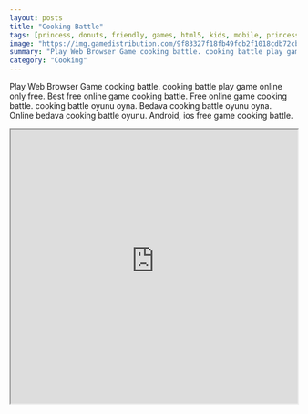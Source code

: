 ```yaml
---
layout: posts
title: "Cooking Battle"
tags: [princess, donuts, friendly, games, html5, kids, mobile, princess, free, online, games, oyna, game, free, games, play, play, games]
image: "https://img.gamedistribution.com/9f83327f18fb49fdb2f1018cdb72cbed.jpg"
summary: "Play Web Browser Game cooking battle. cooking battle play game online only free. Best free online game cooking battle. Free online game cooking battle. cooking battle oyunu oyna. Bedava cooking battle oyunu oyna. Online bedava cooking battle oyunu. Android, ios free game cooking battle."
category: "Cooking"
---
```


Play Web Browser Game cooking battle. cooking battle play game online only free. Best free online game cooking battle. Free online game cooking battle. cooking battle oyunu oyna. Bedava cooking battle oyunu oyna. Online bedava cooking battle oyunu. Android, ios free game cooking battle.

<iframe width="100%" height="480px;" src="https://html5.gamedistribution.com/9f83327f18fb49fdb2f1018cdb72cbed/"></iframe>
